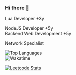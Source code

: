 ### Hi there 👋

Lua Developer +3y      

NodeJS Developer +5y⠀
⠀⠀                                
Backend Web Development +5y

Network Specialist

<img alt="Top Languages" src="https://github-readme-stats.vercel.app/api/top-langs/?username=LastPlayerTR&layout=compact&hide_border=true&langs_count=999&theme=dark">
	<br/>
	<img alt="Wakatime" src="https://github-readme-stats.vercel.app/api/wakatime?username=LP&layout=compact&custom_title=My%20Week&hide_border=true&theme=dark"/>



[![Leetcode Stats](https://leetcard.jacoblin.cool/LastPlayerTR?ext=heatmap)](https://leetcode.com/LastPlayerTR)
